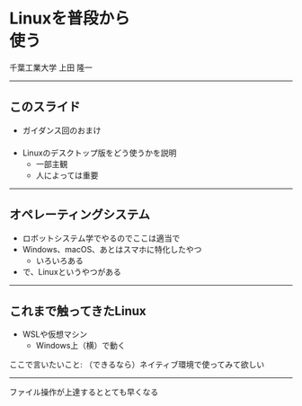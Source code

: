 # Linuxを普段から<br />使う

千葉工業大学 上田 隆一

---

## このスライド

* ガイダンス回のおまけ<br />　
* Linuxのデスクトップ版をどう使うかを説明
  * 一部主観
  * 人によっては重要

---

## オペレーティングシステム

* ロボットシステム学でやるのでここは適当で
* Windows、macOS、あとはスマホに特化したやつ
  * いろいろある
* で、Linuxというやつがある

---

## これまで触ってきたLinux

* WSLや仮想マシン
  * Windows上（横）で動く

ここで言いたいこと: （できるなら）ネイティブ環境で使ってみて欲しい


---

ファイル操作が上達するととても早くなる
